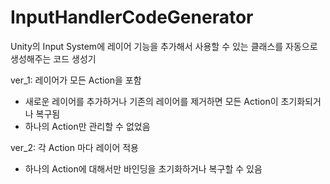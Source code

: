 # InputHandlerCodeGenerator
Unity의 Input System에 레이어 기능을 추가해서 사용할 수 있는 클래스를 자동으로 생성해주는 코드 생성기

ver_1: 레이어가 모든 Action을 포함  
* 새로운 레이어를 추가하거나 기존의 레이어를 제거하면 모든 Action이 초기화되거나 복구됨
* 하나의 Action만 관리할 수 없었음

ver_2: 각 Action 마다 레이어 적용  
* 하나의 Action에 대해서만 바인딩을 초기화하거나 복구할 수 있음
